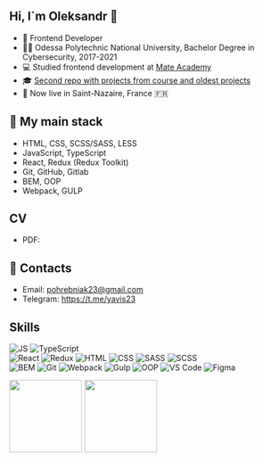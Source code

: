 ## Hi, I`m Oleksandr 👋

- 🏢 Frontend Developer
- 👨‍🎓 Odessa Polytechnic National University, Bachelor Degree in Cybersecurity, 2017-2021
- 💻 Studied frontend development at [Mate Academy](https://mate.academy/)
- 🎓 [Second repo with projects from course and oldest projects](https://github.com/yavis23)
- 📍 Now live in Saint-Nazaire, France 🇫🇷

## 💪  My main stack
- HTML, CSS, SCSS/SASS, LESS
- JavaScript, TypeScript
- React, Redux (Redux Toolkit)
- Git, GitHub, Gitlab
- BEM, OOP
- Webpack, GULP

## CV
* PDF: 

## 🤝 Contacts
- Email: pohrebniak23@gmail.com
- Telegram: https://t.me/yavis23

## Skills

![JS](https://img.shields.io/badge/-JavaScript-20232A?style=for-the-badge&logo=javascript)
![TypeScript](https://img.shields.io/badge/-TypeScript-20232A?style=for-the-badge&logo=TypeScript)  
![React](https://img.shields.io/badge/-React-20232A?style=for-the-badge&logo=react)
![Redux](https://img.shields.io/badge/-Redux-20232A?style=for-the-badge&logo=redux)
![HTML](https://img.shields.io/badge/HTML-20232A?style=for-the-badge&logo=html5)
![CSS](https://img.shields.io/badge/-CSS-20232A?style=for-the-badge&logo=css3)
![SASS](https://img.shields.io/badge/-SASS-20232A?style=for-the-badge&logo=SASS)
![SCSS](https://img.shields.io/badge/-SCSS-20232A?style=for-the-badge&logo=SCSS)  
![BEM](https://img.shields.io/badge/-BEM-20232A?style=for-the-badge&logo=BEM) 
![Git](https://img.shields.io/badge/-Git-20232A?style=for-the-badge&logo=git)
![Webpack](https://img.shields.io/badge/-Webpack-20232A?style=for-the-badge&logo=webpack)
![Gulp](https://img.shields.io/badge/-gulp-20232A?style=for-the-badge&logo=gulp) 
![OOP](https://img.shields.io/badge/-OOP-20232A?style=for-the-badge&logo=oop) 
![VS Code](https://img.shields.io/badge/-VS_Code-20232A?style=for-the-badge&logo=visualstudiocode)
![Figma](https://img.shields.io/badge/-Figma-20232A?style=for-the-badge&logo=figma)

<div>
<a href="https://github-readme-stats.vercel.app/api?username=pohrebniak23&count_private=true&show_icons=true&hide=contribs,issues&theme=react">
<img align="left" height="130px" style="margin-right: 5px" src="https://github-readme-stats.vercel.app/api?username=pohrebniak23&count_private=true&show_icons=true&hide=contribs,issues&theme=react">
</a>
<a href="https://github-readme-stats.vercel.app/api/top-langs/?username=pohrebniak23&layout=compact&theme=react">
<img align="left" height="130px" src="https://github-readme-stats.vercel.app/api/top-langs/?username=pohrebniak23&layout=compact&theme=react"/>
</a>
</div>  
